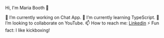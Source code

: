 Hi, I'm Maria Booth 👋

🔭 I’m currently working on Chat App.
🌱 I’m currently learning TypeScript.
👯 I’m looking to collaborate on YouTube.
📫 How to reach me: [Linkedin](https://www.linkedin.com/in/maria-booth-21a9bbb1/)
⚡ Fun fact: I like kickboxing!

